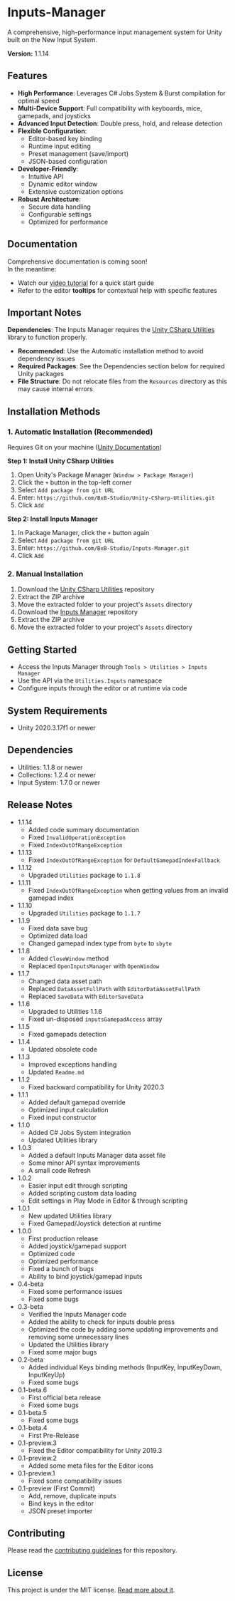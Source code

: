# Inputs-Manager
A comprehensive, high-performance input management system for Unity built on the New Input System.

**Version:** 1.1.14

## Features
- **High Performance**: Leverages C# Jobs System & Burst compilation for optimal speed
- **Multi-Device Support**: Full compatibility with keyboards, mice, gamepads, and joysticks
- **Advanced Input Detection**: Double press, hold, and release detection
- **Flexible Configuration**:
  - Editor-based key binding
  - Runtime input editing
  - Preset management (save/import)
  - JSON-based configuration
- **Developer-Friendly**:
  - Intuitive API
  - Dynamic editor window
  - Extensive customization options
- **Robust Architecture**:
  - Secure data handling
  - Configurable settings
  - Optimized for performance

## Documentation
Comprehensive documentation is coming soon!<br/>
In the meantime:
- Watch our [video tutorial](https://youtu.be/oZlrqwAjiqQ) for a quick start guide
- Refer to the editor **tooltips** for contextual help with specific features

## Important Notes
**Dependencies**: The Inputs Manager requires the [Unity CSharp Utilities](https://www.github.com/BxB-Studio/Unity-CSharp-Utilities) library to function properly.<br/>
- **Recommended**: Use the Automatic installation method to avoid dependency issues
- **Required Packages**: See the Dependencies section below for required Unity packages
- **File Structure**: Do not relocate files from the `Resources` directory as this may cause internal errors

## Installation Methods

### 1. Automatic Installation (Recommended)
Requires Git on your machine ([Unity Documentation](https://docs.unity3d.com/Manual/upm-ui-giturl.html))

**Step 1: Install Unity CSharp Utilities**
1. Open Unity's Package Manager (`Window > Package Manager`)
2. Click the `+` button in the top-left corner
3. Select `Add package from git URL`
4. Enter: `https://github.com/BxB-Studio/Unity-CSharp-Utilities.git`
5. Click `Add`

**Step 2: Install Inputs Manager**
1. In Package Manager, click the `+` button again
2. Select `Add package from git URL`
3. Enter: `https://github.com/BxB-Studio/Inputs-Manager.git`
4. Click `Add`

### 2. Manual Installation
1. Download the [Unity CSharp Utilities](https://www.github.com/BxB-Studio/Unity-CSharp-Utilities) repository
2. Extract the ZIP archive
3. Move the extracted folder to your project's `Assets` directory
4. Download the [Inputs Manager](https://www.github.com/BxB-Studio/Inputs-Manager) repository
5. Extract the ZIP archive
6. Move the extracted folder to your project's `Assets` directory

## Getting Started
- Access the Inputs Manager through `Tools > Utilities > Inputs Manager`
- Use the API via the `Utilities.Inputs` namespace
- Configure inputs through the editor or at runtime via code

## System Requirements
- Unity 2020.3.17f1 or newer

## Dependencies
- Utilities: 1.1.8 or newer
- Collections: 1.2.4 or newer
- Input System: 1.7.0 or newer

## Release Notes
- 1.1.14
	- Added code summary documentation
	- Fixed `InvalidOperationException`
	- Fixed `IndexOutOfRangeException`
- 1.1.13
	- Fixed `IndexOutOfRangeException` for `DefaultGamepadIndexFallback`
- 1.1.12
	- Upgraded `Utilities` package to `1.1.8`
- 1.1.11
	- Fixed `IndexOutOfRangeException` when getting values from an invalid gamepad index
- 1.1.10
	- Upgraded `Utilities` package to `1.1.7`
- 1.1.9
	- Fixed data save bug
	- Optimized data load
	- Changed gamepad index type from `byte` to `sbyte`
- 1.1.8
	- Added `CloseWindow` method
	- Replaced `OpenInputsManager` with `OpenWindow`
- 1.1.7
	- Changed data asset path
	- Replaced `DataAssetFullPath` with `EditorDataAssetFullPath`
	- Replaced `SaveData` with `EditorSaveData`
- 1.1.6
	- Upgraded to Utilities 1.1.6
	- Fixed un-disposed `inputsGamepadAccess` array
- 1.1.5
	- Fixed gamepads detection
- 1.1.4
	- Updated obsolete code
- 1.1.3
	- Improved exceptions handling
	- Updated `Readme.md`
- 1.1.2
	- Fixed backward compatibility for Unity 2020.3
- 1.1.1
	- Added default gamepad override
	- Optimized input calculation
	- Fixed input constructor
- 1.1.0
	- Added C# Jobs System integration
	- Updated Utilities library
- 1.0.3
	- Added a default Inputs Manager data asset file
	- Some minor API syntax improvements
	- A small code Refresh
- 1.0.2
	- Easier input edit through scripting
	- Added scripting custom data loading
	- Edit settings in Play Mode in Editor & through scripting
- 1.0.1
	- New updated Utilities library
	- Fixed Gamepad/Joystick detection at runtime
- 1.0.0
	- First production release
	- Added joystick/gamepad support
	- Optimized code
	- Optimized performance
	- Fixed a bunch of bugs
	- Ability to bind joystick/gamepad inputs
- 0.4-beta
	- Fixed some performance issues
	- Fixed some bugs
- 0.3-beta
	- Verified the Inputs Manager code
	- Added the ability to check for inputs double press
	- Optimized the code by adding some updating improvements and removing some unnecessary lines
	- Updated the Utilities library
	- Fixed some major bugs
- 0.2-beta
	- Added individual Keys binding methods (InputKey, InputKeyDown, InputKeyUp)
	- Fixed some bugs
- 0.1-beta.6
	- First official beta release
	- Fixed some bugs
- 0.1-beta.5
	- Fixed some bugs
- 0.1-beta.4
	- First Pre-Release
- 0.1-preview.3
	- Fixed the Editor compatibility for Unity 2019.3
- 0.1-preview.2
	- Added some meta files for the Editor icons
- 0.1-preview.1
	- Fixed some compatibility issues
- 0.1-preview (First Commit)
	- Add, remove, duplicate inputs
	- Bind keys in the editor
	- JSON preset importer

## Contributing
Please read the [contributing guidelines](https://github.com/BxB-Studio/Inputs-Manager/blob/master/CONTRIBUTING.md) for this repository.

## License
This project is under the MIT license. [Read more about it](https://github.com/BxB-Studio/Inputs-Manager/blob/master/LICENSE.md).
